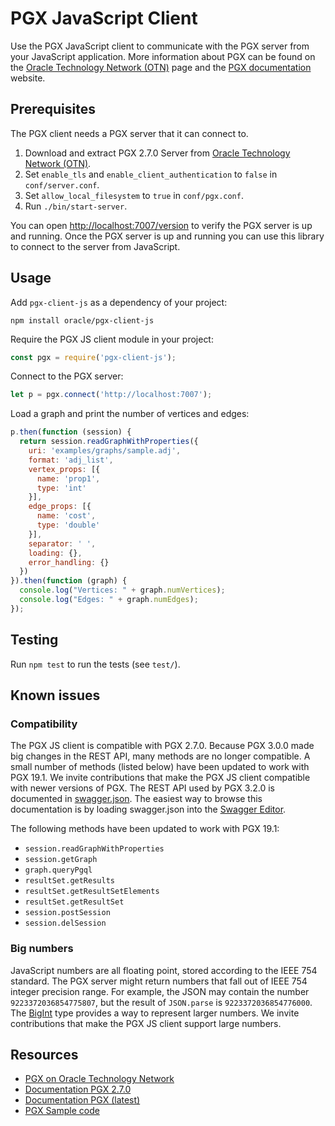 # PGX JavaScript Client

Use the PGX JavaScript client to communicate with the PGX server from your JavaScript application.
More information about PGX can be found on the [Oracle Technology Network (OTN)](https://www.oracle.com/technetwork/oracle-labs/parallel-graph-analytix/overview/index.html) page and the [PGX documentation](https://docs.oracle.com/cd/E56133_01/latest/) website.

## Prerequisites

The PGX client needs a PGX server that it can connect to.

1. Download and extract PGX 2.7.0 Server from [Oracle Technology Network (OTN)](https://www.oracle.com/technetwork/oracle-labs/parallel-graph-analytix/downloads/index.html).
2. Set `enable_tls` and `enable_client_authentication` to `false` in `conf/server.conf`.
3. Set `allow_local_filesystem` to `true` in `conf/pgx.conf`.
4. Run `./bin/start-server`.

You can open [http://localhost:7007/version](http://localhost:7007/version) to verify the PGX server is up and running.
Once the PGX server is up and running you can use this library to connect to the server from JavaScript.

## Usage

Add `pgx-client-js` as a dependency of your project:

```
npm install oracle/pgx-client-js
```

Require the PGX JS client module in your project:

```js
const pgx = require('pgx-client-js');
```

Connect to the PGX server:

```js
let p = pgx.connect('http://localhost:7007');
```

Load a graph and print the number of vertices and edges:

```js
p.then(function (session) {
  return session.readGraphWithProperties({
    uri: 'examples/graphs/sample.adj',
    format: 'adj_list',
    vertex_props: [{
      name: 'prop1',
      type: 'int'
    }],
    edge_props: [{
      name: 'cost',
      type: 'double'
    }],
    separator: ' ',
    loading: {},
    error_handling: {}
  })
}).then(function (graph) {
  console.log("Vertices: " + graph.numVertices);
  console.log("Edges: " + graph.numEdges);
});
```

## Testing

Run `npm test` to run the tests (see `test/`).

## Known issues

### Compatibility

The PGX JS client is compatible with PGX 2.7.0.
Because PGX 3.0.0 made big changes in the REST API, many methods are no longer compatible.
A small number of methods (listed below) have been updated to work with PGX 19.1.
We invite contributions that make the PGX JS client compatible with newer versions of PGX.
The REST API used by PGX 3.2.0 is documented in [swagger.json](https://docs.oracle.com/cd/E56133_01/latest/swagger/swagger.json).
The easiest way to browse this documentation is by loading swagger.json into the [Swagger Editor](https://editor.swagger.io).

The following methods have been updated to work with PGX 19.1:

- `session.readGraphWithProperties`
- `session.getGraph`
- `graph.queryPgql`
- `resultSet.getResults`
- `resultSet.getResultSetElements`
- `resultSet.getResultSet`
- `session.postSession`
- `session.delSession`

### Big numbers

JavaScript numbers are all floating point, stored according to the IEEE 754 standard.
The PGX server might return numbers that fall out of IEEE 754 integer precision range.
For example, the JSON may contain the number `9223372036854775807`, but the result of `JSON.parse` is `9223372036854776000`.
The [BigInt](https://developer.mozilla.org/en-US/docs/Web/JavaScript/Reference/Global_Objects/BigInt) type provides a way to represent larger numbers.
We invite contributions that make the PGX JS client support large numbers.

## Resources

* [PGX on Oracle Technology Network](https://www.oracle.com/technetwork/oracle-labs/parallel-graph-analytix/overview/index.html)
* [Documentation PGX 2.7.0](https://docs.oracle.com/cd/E56133_01/2.7.0/index.html)
* [Documentation PGX (latest)](https://docs.oracle.com/cd/E56133_01/latest/index.html)
* [PGX Sample code](https://github.com/oracle/pgx-samples)
